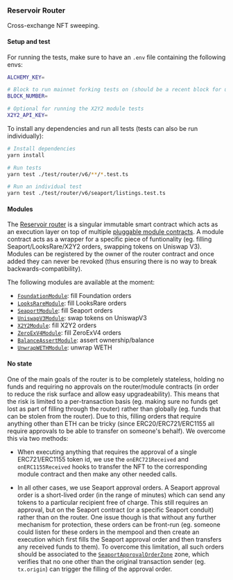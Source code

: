 ### Reservoir Router

Cross-exchange NFT sweeping.

#### Setup and test

For running the tests, make sure to have an `.env` file containing the following envs:

```bash
ALCHEMY_KEY=

# Block to run mainnet forking tests on (should be a recent block for up-to-date results)
BLOCK_NUMBER=

# Optional for running the X2Y2 module tests
X2Y2_API_KEY=
```

To install any dependencies and run all tests (tests can also be run individually):

```bash
# Install dependencies
yarn install

# Run tests
yarn test ./test/router/v6/**/*.test.ts

# Run an individual test
yarn test ./test/router/v6/seaport/listings.test.ts
```

#### Modules

The [Reservoir router](../contracts/contracts/router/ReservoirV6_0_0.sol) is a singular immutable smart contract which acts as an execution layer on top of multiple [pluggable module contracts](../contracts/contracts/router/modules/). A module contract acts as a wrapper for a specific piece of funtionality (eg. filling Seaport/LooksRare/X2Y2 orders, swapping tokens on Uniswap V3). Modules can be registered by the owner of the router contract and once added they can never be revoked (thus ensuring there is no way to break backwards-compatibility).

The following modules are available at the moment:

- [`FoundationModule`](../contracts/contracts/router/modules/exchanges/FoundationModule.sol): fill Foundation orders
- [`LooksRareModule`](../contracts/contracts/router/modules/exchanges/LooksRareModule.sol): fill LooksRare orders
- [`SeaportModule`](../contracts/contracts/router/modules/exchanges/SeaportModule.sol): fill Seaport orders
- [`UniswapV3Module`](../contracts/contracts/router/modules/exchanges/FoundationModule.sol): swap tokens on UniswapV3
- [`X2Y2Module`](../contracts/contracts/router/modules/exchanges/FoundationModule.sol): fill X2Y2 orders
- [`ZeroExV4Module`](../contracts/contracts/router/modules/exchanges/FoundationModule.sol): fill ZeroExV4 orders
- [`BalanceAssertModule`](../contracts/contracts/router/modules/BalanceAssertModule.sol): assert ownership/balance
- [`UnwrapWETHModule`](../contracts/contracts/router/modules/BalanceAssertModule.sol): unwrap WETH

#### No state

One of the main goals of the router is to be completely stateless, holding no funds and requiring no approvals on the router/module contracts (in order to reduce the risk surface and allow easy upgradeability). This means that the risk is limited to a per-transaction basis (eg. making sure no funds get lost as part of filling through the router) rather than globally (eg. funds that can be stolen from the router). Due to this, filling orders that require anything other than ETH can be tricky (since ERC20/ERC721/ERC1155 all require approvals to be able to transfer on someone's behalf). We overcome this via two methods:

- When executing anything that requires the approval of a single ERC721/ERC1155 token id, we use the `onERC721Received` and `onERC1155Received` hooks to transfer the NFT to the corresponding module contract and then make any other needed calls.

- In all other cases, we use Seaport approval orders. A Seaport approval order is a short-lived order (in the range of minutes) which can send any tokens to a particular recipient free of charge. This still requires an approval, but on the Seaport contract (or a specific Seaport conduit) rather than on the router. One issue though is that without any further mechanism for protection, these orders can be front-run (eg. someone could listen for these orders in the mempool and then create an execution which first fills the Seaport approval order and then transfers any received funds to them). To overcome this limitation, all such orders should be associated to the [`SeaportApprovalOrderZone`](../contracts/contracts/router/misc/SeaportApprovalOrderZone.sol) zone, which verifies that no one other than the original transaction sender (eg. `tx.origin`) can trigger the filling of the approval order.
